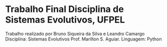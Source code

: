 # Trabalho Final Disciplina de Sistemas Evolutivos, UFPEL 
Trabalho realizado por Bruno Siqueira da Silva e Leandro Camargo
Disciplina: Sistemas Evolutivos
Prof. Marilton S. Aguiar.
Linguagem: Python
